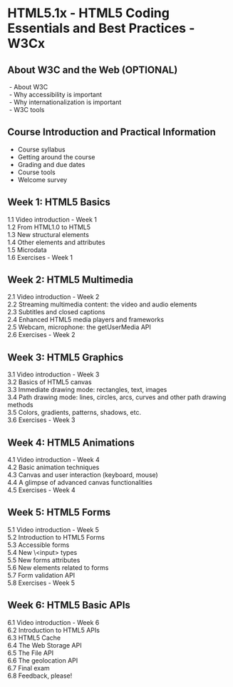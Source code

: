 # HTML5.1x - HTML5 Coding Essentials and Best Practices - W3Cx  

## About W3C and the Web (OPTIONAL)  
 - About W3C      
 - Why accessibility is important      
 - Why internationalization is important      
 - W3C tools  

## Course Introduction and Practical Information    
- Course syllabus      
- Getting around the course      
- Grading and due dates      
- Course tools      
- Welcome survey  

## Week 1: HTML5 Basics      
1.1 Video introduction - Week 1      
1.2 From HTML1.0 to HTML5      
1.3 New structural elements      
1.4 Other elements and attributes      
1.5 Microdata      
1.6 Exercises - Week 1  

## Week 2: HTML5 Multimedia      
2.1 Video introduction - Week 2      
2.2 Streaming multimedia content: the video and audio elements      
2.3 Subtitles and closed captions      
2.4 Enhanced HTML5 media players and frameworks      
2.5 Webcam, microphone: the getUserMedia API      
2.6 Exercises - Week 2  

## Week 3: HTML5 Graphics      
3.1 Video introduction - Week 3      
3.2 Basics of HTML5 canvas      
3.3 Immediate drawing mode: rectangles, text, images      
3.4 Path drawing mode: lines, circles, arcs, curves and other path drawing methods      
3.5 Colors, gradients, patterns, shadows, etc.      
3.6 Exercises - Week 3  

## Week 4: HTML5 Animations      
4.1 Video introduction - Week 4      
4.2 Basic animation techniques      
4.3 Canvas and user interaction (keyboard, mouse)      
4.4 A glimpse of advanced canvas functionalities      
4.5 Exercises - Week 4  

## Week 5: HTML5 Forms      
5.1 Video introduction - Week 5      
5.2 Introduction to HTML5 Forms      
5.3 Accessible forms      
5.4 New \\\<input> types      
5.5 New forms attributes      
5.6 New elements related to forms      
5.7 Form validation API      
5.8 Exercises - Week 5  

## Week 6: HTML5 Basic APIs      
6.1 Video introduction - Week 6      
6.2 Introduction to HTML5 APIs      
6.3 HTML5 Cache      
6.4 The Web Storage API      
6.5 The File API      
6.6 The geolocation API      
6.7 Final exam      
6.8 Feedback, please!

